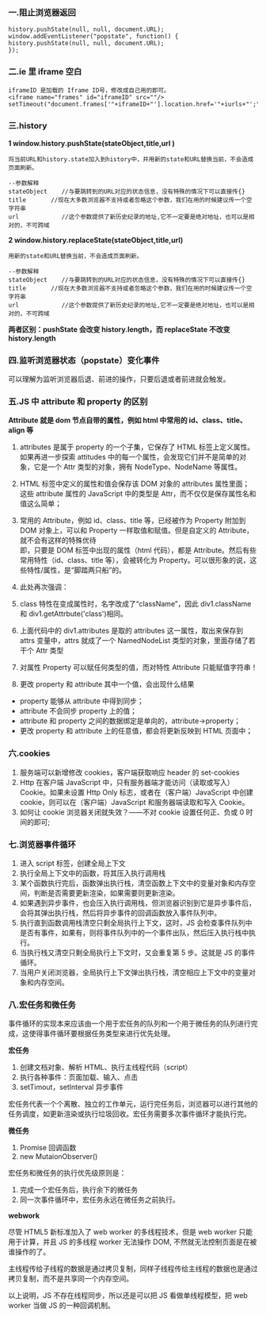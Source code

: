 ### 一.阻止浏览器返回

```
history.pushState(null, null, document.URL);
window.addEventListener("popstate", function() {
history.pushState(null, null, document.URL);
});

```

### 二.ie 里 iframe 空白

```
iframeID 是加载的 Iframe ID号，修改成自己用的即可。
<iframe name="frames" id="iframeID" src=""/>
setTimeout("document.frames['"+iframeID+"'].location.href='"+iurls+"';",0);
```

### 三.history

**1 window.history.pushState(stateObject,title,url )**

```
将当前URL和history.state加入到history中，并用新的state和URL替换当前，不会造成页面刷新。

--参数解释
stateObject    //与要跳转到的URL对应的状态信息，没有特殊的情况下可以直接传{}
title       //现在大多数浏览器不支持或者忽略这个参数，我们在用的时候建议传一个空字符串
url            //这个参数提供了新历史纪录的地址,它不一定要是绝对地址，也可以是相对的，不可跨域
```

**2 window.history.replaceState(stateObject,title,url)**

```
用新的state和URL替换当前，不会造成页面刷新。

--参数解释
stateObject    //与要跳转到的URL对应的状态信息，没有特殊的情况下可以直接传{}
title       //现在大多数浏览器不支持或者忽略这个参数，我们在用的时候建议传一个空字符串
url            //这个参数提供了新历史纪录的地址,它不一定要是绝对地址，也可以是相对的，不可跨域
```

**两者区别：pushState 会改变 history.length，而 replaceState 不改变 history.length**

### 四.监听浏览器状态（popstate）变化事件

可以理解为监听浏览器后退、前进的操作，只要后退或者前进就会触发。

### 五.JS 中 attribute 和 property 的区别

**Attribute 就是 dom 节点自带的属性，例如 html 中常用的 id、class、title、align 等**

1. attributes 是属于 property 的一个子集，它保存了 HTML 标签上定义属性。如果再进一步探索 attitudes 中的每一个属性，会发现它们并不是简单的对象，它是一个 Attr 类型的对象，拥有 NodeType、NodeName 等属性。

2. HTML 标签中定义的属性和值会保存该 DOM 对象的 attributes 属性里面；
   这些 attribute 属性的 JavaScript 中的类型是 Attr，而不仅仅是保存属性名和值这么简单；

3. 常用的 Attribute，例如 id、class、title 等，已经被作为 Property 附加到 DOM 对象上，可以和 Property 一样取值和赋值。但是自定义的 Attribute，就不会有这样的特殊优待  
   即，只要是 DOM 标签中出现的属性（html 代码），都是 Attribute。然后有些常用特性（id、class、title 等），会被转化为 Property。可以很形象的说，这些特性/属性，是“脚踏两只船”的。

4. 此处再次强调：

5. class 特性在变成属性时，名字改成了“className”，因此 div1.className 和 div1.getAttrbute('class')相同。
6. 上面代码中的 div1.attributes 是取的 attributes 这一属性，取出来保存到 attrs 变量中，attrs 就成了一个 NamedNodeList 类型的对象，里面存储了若干个 Attr 类型
7. 对属性 Property 可以赋任何类型的值，而对特性 Attribute 只能赋值字符串！

8. 更改 property 和 attribute 其中一个值，会出现什么结果

- property 能够从 attribute 中得到同步；
- attribute 不会同步 property 上的值；
- attribute 和 property 之间的数据绑定是单向的，attribute->property；
- 更改 property 和 attribute 上的任意值，都会将更新反映到 HTML 页面中；

### 六.cookies

1. 服务端可以新增修改 cookies，客户端获取响应 header 的 set-cookies
2. Http 在客户端 JavaScript 中，只有服务器端才能访问（读取或写入）Cookie。如果未设置 Http Only 标志，或者在（客户端）JavaScript 中创建 cookie，则可以在（客户端）JavaScript 和服务器端读取和写入 Cookie。
3. 如何让 cookie 浏览器关闭就失效？——不对 cookie 设置任何正、负或 0 时间的即可;

### 七.浏览器事件循环

1. 进入 script 标签，创建全局上下文
2. 执行全局上下文中的函数，将其压入执行调用栈
3. 某个函数执行完后，函数弹出执行栈，清空函数上下文中的变量对象和内存空间，判断是否需要更新渲染，如果需要则更新渲染。
4. 如果遇到异步事件，也会压入执行调用栈，但浏览器识别到它是异步事件后，会将其弹出执行栈，然后将异步事件的回调函数放入事件队列中。
5. 执行直到函数调用栈清空只剩全局执行上下文，这时，JS 会检查事件队列中是否有事件，如果有，则将事件队列中的一个事件出队，然后压入执行栈中执行。
6. 当执行栈又清空只剩全局执行上下文时，又会重复第 5 步。这就是 JS 的事件循环。
7. 当用户关闭浏览器，全局执行上下文弹出执行栈，清空相应上下文中的变量对象和内存空间。

### 八.宏任务和微任务

事件循环的实现本来应该由一个用于宏任务的队列和一个用于微任务的队列进行完成，这使得事件循环要根据任务类型来进行优先处理。

**宏任务**

1. 创建文档对象、解析 HTML、执行主线程代码（script）
2. 执行各种事件：页面加载、输入、点击
3. setTimout，setInterval 异步事件

宏任务代表一个个离散、独立的工作单元，运行完任务后，浏览器可以进行其他的任务调度，如更新渲染或执行垃圾回收。宏任务需要多次事件循环才能执行完。

**微任务**

1. Promise 回调函数
2. new MutaionObserver()

宏任务和微任务的执行优先级原则是：

1. 完成一个宏任务后，执行余下的微任务
2. 同一次事件循环中，宏任务永远在微任务之前执行。

**webwork**

尽管 HTML5 新标准加入了 web worker 的多线程技术，但是 web worker 只能用于计算，并且 JS 的多线程 worker 无法操作 DOM, 不然就无法控制页面是在被谁操作的了。

主线程传给子线程的数据是通过拷贝复制，同样子线程传给主线程的数据也是通过拷贝复制，而不是共享同一个内存空间。

以上说明，JS 不存在线程同步，所以还是可以把 JS 看做单线程模型，把 web worker 当做 JS 的一种回调机制。
